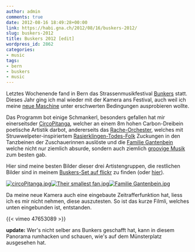 ```yaml
---
author: admin
comments: true
date: 2012-08-16 18:49:28+00:00
link: https://habi.gna.ch/2012/08/16/buskers-2012/
slug: buskers-2012
title: Buskers 2012 [edit]
wordpress_id: 2862
categories:
- music
tags:
- bern
- buskers
- music
---
```


Letztes Wochenende fand in Bern das Strassenmusikfestival [Bunkers](http://www.buskersbern.ch/en) statt. Dieses Jahr ging ich mal wieder mit der Kamera ans Festival, auch weil ich meine [neue Maschine](http://imaging.nikon.com/lineup/dslr/d7000/) unter erschwerten Bedingungen ausprobieren wollte.

Das Programm bot einige Schmankerl, besonders gefallen hat mir einerseitsder [CircoPitanga](http://www.circopitanga.com), welcher an einem 8m hohen Carbon-Dreibein poetische Artistik darbot, andererseits das [Rache-Orchester](http://www.myspace.com/thevendettaorchestra), welches mit Struwwelpeter-inspiriertem [Rasierklingen-Todes-Folk](https://youtu.be/blLM2MC7EzE) Zuckungen in den Tanzbeinen der Zuschauerinnen auslöste und die [Familie Gantenbein](http://www.familiegantenbein.ch/) welche nicht nur ziemlich absurde, sondern auch ziemlich [groovige Musik](http://youtu.be/74ufiaK-Q9E) zum besten gab.

Hier sind meine besten Bilder dieser drei Artistengruppen, die restlichen Bilder sind in meinem [Buskers-Set auf flickr](https://www.flickr.com/photos/habi/sets/72157631012817838/) zu finden (oder [hier](http://fotos.davidhaberth%C3%BCr.ch/index.php?type=sets&setId=72157631012817838)).

[![circoPitanga.jpg](https://habi.gna.ch/wp-content/uploads/2012/08/circoPitanga-tm.jpg)](https://habi.gna.ch/wp-content/uploads/2012/08/circoPitanga.jpg)[![Their smallest fan.jpg](https://habi.gna.ch/wp-content/uploads/2012/08/Their-smallest-fan-tm.jpg)](https://habi.gna.ch/wp-content/uploads/2012/08/Their-smallest-fan.jpg)[![Familie Gantenbein.jpg](https://habi.gna.ch/wp-content/uploads/2012/08/Familie-Gantenbein-tm.jpg)](https://habi.gna.ch/wp-content/uploads/2012/08/Familie-Gantenbein.jpg)

Da meine neue Kamera auch eine eingebaute Zeitrafferfunktion hat, liess ich es mir nicht nehmen, diese auszutesten. So ist das kurze Filmli, welches unten eingebunden ist, entstanden.

{{<  vimeo 47653089 >}}

**update:** Wer's nicht selber ans Bunkers geschafft hat, kann in diesem Panorama rumhacken und schauen, wie's auf dem Münsterplatz ausgesehen hat.
